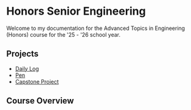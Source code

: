 # Honors Senior Engineering
Welcome to my documentation for the Advanced Topics in Engineering (Honors) course for the '25 - '26 school year.

## Projects

- [Daily Log](daily_log.md)
- [Pen](pen.md)
- [Capstone Project](capstone.md)

## Course Overview
